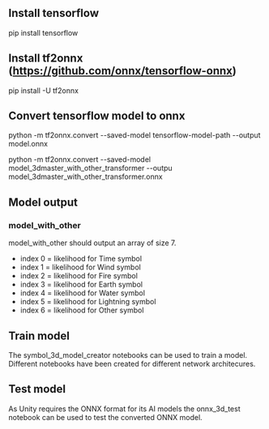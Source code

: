 ## Install tensorflow
pip install tensorflow

## Install tf2onnx (https://github.com/onnx/tensorflow-onnx)
pip install -U tf2onnx

## Convert tensorflow model to onnx
python -m tf2onnx.convert --saved-model tensorflow-model-path --output model.onnx

python -m tf2onnx.convert --saved-model model_3dmaster_with_other_transformer --outpu model_3dmaster_with_other_transformer.onnx

## Model output
### model_with_other
model_with_other should output an array of size 7.

- index 0 = likelihood for Time symbol
- index 1 = likelihood for Wind symbol
- index 2 = likelihood for Fire symbol
- index 3 = likelihood for Earth symbol
- index 4 = likelihood for Water symbol
- index 5 = likelihood for Lightning symbol
- index 6 = likelihood for Other symbol

## Train model
The symbol_3d_model_creator notebooks can be used to train a model. Different notebooks have been created for different network architecures.

## Test model
As Unity requires the ONNX format for its AI models the onnx_3d_test notebook can be used to test the converted ONNX model.
